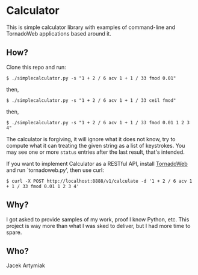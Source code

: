 Calculator
==========

This is simple calculator library with examples of command-line and TornadoWeb applications based around it.

How?
----

Clone this repo and run:

    $ ./simplecalculator.py -s "1 + 2 / 6 acv 1 + 1 / 33 fmod 0.01"

then,


    $ ./simplecalculator.py -s "1 + 2 / 6 acv 1 + 1 / 33 ceil fmod"

then,


    $ ./simplecalculator.py -s "1 + 2 / 6 acv 1 + 1 / 33 fmod 0.01 1 2 3 4"

The calculator is forgiving, it will ignore what it does not know, try to compute what it can treating the given string as a list of keystrokes.  You may see one or more `status` entries after the last result, that's intended.

If you want to implement Calculator as a RESTful API, install [TornadoWeb](http://tornadoweb.org 'TornadoWeb') and run `tornadoweb.py', then use curl:

    $ curl -X POST http://localhost:8888/v1/calculate -d '1 + 2 / 6 acv 1 + 1 / 33 fmod 0.01 1 2 3 4'

Why?
----

I got asked to provide samples of my work, proof I know Python, etc.  This project is way more than what I was sked to deliver, but I had more time to spare.

Who?
----

Jacek Artymiak
